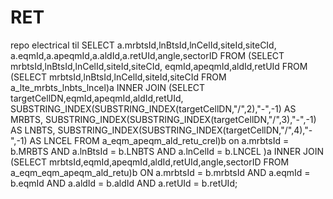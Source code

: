 # RET
repo electrical til
SELECT
a.mrbtsId,lnBtsId,lnCelId,siteId,siteCId,
a.eqmId,a.apeqmId,a.aldId,a.retUId,angle,sectorID
FROM
(SELECT
mrbtsId,lnBtsId,lnCelId,siteId,siteCId,
eqmId,apeqmId,aldId,retUId
FROM
(SELECT
mrbtsId,lnBtsId,lnCelId,siteId,siteCId
FROM a_lte_mrbts_lnbts_lncel)a
INNER JOIN
(SELECT
targetCellDN,eqmId,apeqmId,aldId,retUId,
SUBSTRING_INDEX(SUBSTRING_INDEX(targetCellDN,"/",2),"-",-1) AS MRBTS,
SUBSTRING_INDEX(SUBSTRING_INDEX(targetCellDN,"/",3),"-",-1) AS LNBTS,
SUBSTRING_INDEX(SUBSTRING_INDEX(targetCellDN,"/",4),"-",-1) AS LNCEL
FROM a_eqm_apeqm_ald_retu_crel)b on a.mrbtsId = b.MRBTS AND a.lnBtsId = b.LNBTS AND a.lnCelId = b.LNCEL
)a
INNER JOIN
(SELECT
mrbtsId,eqmId,apeqmId,aldId,retUId,angle,sectorID
FROM a_eqm_eqm_apeqm_ald_retu)b ON a.mrbtsId = b.mrbtsId AND a.eqmId = b.eqmId AND a.aldId = b.aldId AND a.retUId = b.retUId;
